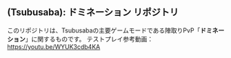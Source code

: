## (Tsubusaba): ドミネーション リポジトリ

このリポジトリは、Tsubusabaの主要ゲームモードである陣取りPvP「**ドミネーション**」に関するものです。
テストプレイ参考動画：
https://youtu.be/WYUK3cdb4KA
